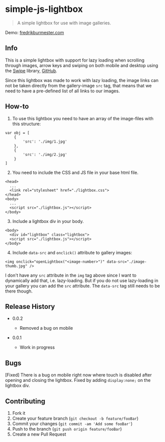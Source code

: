 # simple-js-lightbox

> A simple lightbox for use with image galleries. 

Demo: [fredrikburmester.com](https://fredrikburmester.com)

## Info

This is a simple lightbox with support for lazy loading when scrolling through images, arrow keys and swiping on both mobile and desktop using the [Swipe](https://swipe.js.org/) library, [GitHub](https://github.com/lyfeyaj/swipe). 

Since this lightbox was made to work with lazy loading, the image links can not be taken directly from the gallery-image `src` tag, that means that we need to have a pre-defined list of all links to our images.

## How-to

1. To use this lightbox you need to have an array of the image-files with this structure:

```
var obj = [
    {
        'src': './img/1.jpg'
    },
    {
        'src': './img/2.jpg'
    }
]
```

2. You need to include the CSS and JS file in your base html file. 
```
<head>
  ...
  <link rel="stylesheet" href="./lightbox.css">
</head>
<body>
  ...
  <script src="./lightbox.js"></script>
</body>
```

3. Include a lightbox div in your body.
```
<body>
  <div id="lightbox" class="lightbox">
  <script src="./lightbox.js"></script>
</body>
```

4. Include `data-src` and `onclick()` attribute to gallery images: 
```
<img onclick="openLightbox("<image-number>")" data-src="./image-thumb.jpg" />
```

I don't have any `src` attribute in the `img` tag above since I want to dynamically add that, i.e. lazy-loading. But if you do not use lazy-loading in your gallery you can add the `src` attribute. The `data-src` tag still needs to be there though. 

## Release History

* 0.0.2
    * Removed a bug on mobile

* 0.0.1
    * Work in progress
    
## Bugs

[Fixed] There is a bug on mobile right now where touch is disabled after opening and closing the lightbox. Fixed by adding `display:none;` on the lightbox div. 

## Contributing

1. Fork it
2. Create your feature branch (`git checkout -b feature/fooBar`)
3. Commit your changes (`git commit -am 'Add some fooBar'`)
4. Push to the branch (`git push origin feature/fooBar`)
5. Create a new Pull Request
